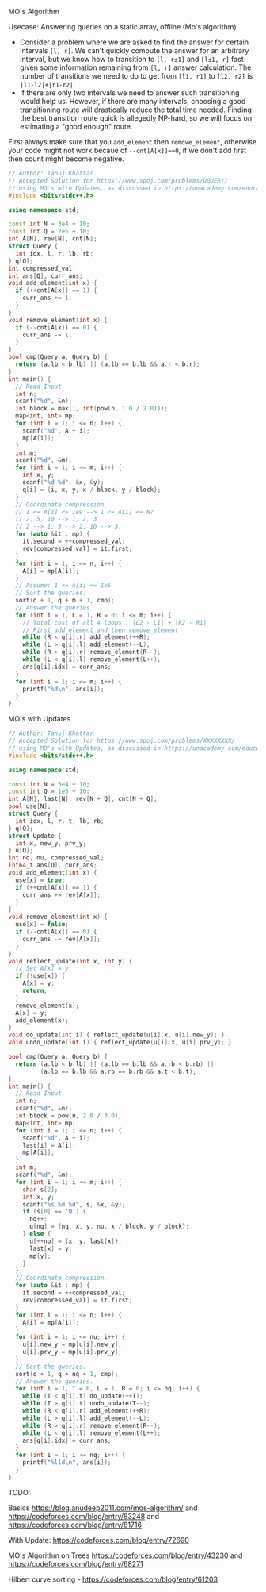 MO's Algorithm

Usecase: Answering queries on a static array, offline (Mo's algorithm)

* Consider a problem where we are asked to find the answer for certain intervals `[l, r]`. We can't quickly compute the answer for an arbitrary interval, but we know how to transition to `[l, r±1]` and `[l±1, r]` fast given some information remaining from `[l, r]` answer calculation. The number of transitions we need to do to get from `[l1, r1]` to `[l2, r2]` is `|l1-l2|+|r1-r2|`.
* If there are only two intervals we need to answer such transitioning would help us. However, if there are many intervals, choosing a good transitioning route will drastically reduce the total time needed. Finding the best transition route quick is allegedly NP-hard, so we will focus on estimating a "good enough" route.


First always make sure that you `add_element` then `remove_element`, otherwise your code might not work becaue of `--cnt[A[x]]==0`, if we don't add first then count might become negative.
```cpp
// Author: Tanuj Khattar
// Accepted Solution for https://www.spoj.com/problems/DQUERY/
// using MO's with Updates, as discussed in https://unacademy.com/educator/class/square-root-decomposition/BURZLN1E
#include <bits/stdc++.h>

using namespace std;

const int N = 3e4 + 10;
const int Q = 2e5 + 10;
int A[N], rev[N], cnt[N];
struct Query {
  int idx, l, r, lb, rb;
} q[Q];
int compressed_val;
int ans[Q], curr_ans;
void add_element(int x) {
  if (++cnt[A[x]] == 1) {
    curr_ans += 1;
  }
}
void remove_element(int x) {
  if (--cnt[A[x]] == 0) {
    curr_ans -= 1;
  }
}
bool cmp(Query a, Query b) {
  return (a.lb < b.lb) || (a.lb == b.lb && a.r < b.r);
}
int main() {
  // Read Input.
  int n;
  scanf("%d", &n);
  int block = max(1, int(pow(n, 1.0 / 2.0)));
  map<int, int> mp;
  for (int i = 1; i <= n; i++) {
    scanf("%d", A + i);
    mp[A[i]];
  }
  int m;
  scanf("%d", &m);
  for (int i = 1; i <= m; i++) {
    int x, y;
    scanf("%d %d", &x, &y);
    q[i] = {i, x, y, x / block, y / block};
  }
  // Coordinate compression.
  // 1 <= A[i] <= 1e9 --> 1 <= A[i] <= N?
  // 2, 5, 10 --> 1, 2, 3 
  // 2 --> 1, 5 --> 2, 10 --> 3.
  for (auto &it : mp) {
    it.second = ++compressed_val;
    rev[compressed_val] = it.first;
  }
  for (int i = 1; i <= n; i++) {
    A[i] = mp[A[i]];
  }
  // Assume: 1 <= A[i] <= 1e5
  // Sort the queries.
  sort(q + 1, q + m + 1, cmp);
  // Answer the queries.
  for (int i = 1, L = 1, R = 0; i <= m; i++) {
    // Total cost of all 4 loops : |L2 - L1| + |R2 - R1|
    // First add_element and then remove_element
    while (R < q[i].r) add_element(++R);
    while (L > q[i].l) add_element(--L);
    while (R > q[i].r) remove_element(R--);
    while (L < q[i].l) remove_element(L++);
    ans[q[i].idx] = curr_ans;
  }
  for (int i = 1; i <= m; i++) {
    printf("%d\n", ans[i]);
  }
}
```

MO's with Updates
```cpp
// Author: Tanuj Khattar
// Accepted Solution for https://www.spoj.com/problems/XXXXXXXX/
// using MO's with Updates, as discussed in https://unacademy.com/educator/class/square-root-decomposition/BURZLN1E
#include <bits/stdc++.h>

using namespace std;

const int N = 5e4 + 10;
const int Q = 1e5 + 10;
int A[N], last[N], rev[N + Q], cnt[N + Q];
bool use[N];
struct Query {
  int idx, l, r, t, lb, rb;
} q[Q];
struct Update {
  int x, new_y, prv_y;
} u[Q];
int nq, nu, compressed_val;
int64_t ans[Q], curr_ans;
void add_element(int x) {
  use[x] = true;
  if (++cnt[A[x]] == 1) {
    curr_ans += rev[A[x]];
  }
}
void remove_element(int x) {
  use[x] = false;
  if (--cnt[A[x]] == 0) {
    curr_ans -= rev[A[x]];
  }
}
void reflect_update(int x, int y) {
  // Set A[x] = y;
  if (!use[x]) {
    A[x] = y;
    return;
  }
  remove_element(x);
  A[x] = y;
  add_element(x);
}
void do_update(int i) { reflect_update(u[i].x, u[i].new_y); }
void undo_update(int i) { reflect_update(u[i].x, u[i].prv_y); }

bool cmp(Query a, Query b) {
  return (a.lb < b.lb) || (a.lb == b.lb && a.rb < b.rb) ||
         (a.lb == b.lb && a.rb == b.rb && a.t < b.t);
}
int main() {
  // Read Input.
  int n;
  scanf("%d", &n);
  int block = pow(n, 2.0 / 3.0);
  map<int, int> mp;
  for (int i = 1; i <= n; i++) {
    scanf("%d", A + i);
    last[i] = A[i];
    mp[A[i]];
  }
  int m;
  scanf("%d", &m);
  for (int i = 1; i <= m; i++) {
    char s[2];
    int x, y;
    scanf("%s %d %d", s, &x, &y);
    if (s[0] == 'Q') {
      nq++;
      q[nq] = {nq, x, y, nu, x / block, y / block};
    } else {
      u[++nu] = {x, y, last[x]};
      last[x] = y;
      mp[y];
    }
  }
  // Coordinate compression.
  for (auto &it : mp) {
    it.second = ++compressed_val;
    rev[compressed_val] = it.first;
  }
  for (int i = 1; i <= n; i++) {
    A[i] = mp[A[i]];
  }
  for (int i = 1; i <= nu; i++) {
    u[i].new_y = mp[u[i].new_y];
    u[i].prv_y = mp[u[i].prv_y];
  }
  // Sort the queries.
  sort(q + 1, q + nq + 1, cmp);
  // Answer the queries.
  for (int i = 1, T = 0, L = 1, R = 0; i <= nq; i++) {
    while (T < q[i].t) do_update(++T);
    while (T > q[i].t) undo_update(T--);
    while (R < q[i].r) add_element(++R);
    while (L > q[i].l) add_element(--L);
    while (R > q[i].r) remove_element(R--);
    while (L < q[i].l) remove_element(L++);
    ans[q[i].idx] = curr_ans;
  }
  for (int i = 1; i <= nq; i++) {
    printf("%lld\n", ans[i]);
  }
}
```


TODO: 

Basics https://blog.anudeep2011.com/mos-algorithm/ and https://codeforces.com/blog/entry/83248 and https://codeforces.com/blog/entry/81716

With Update: https://codeforces.com/blog/entry/72690

MO's Algorithm on Trees https://codeforces.com/blog/entry/43230 and https://codeforces.com/blog/entry/68271

Hilbert curve sorting - https://codeforces.com/blog/entry/61203

